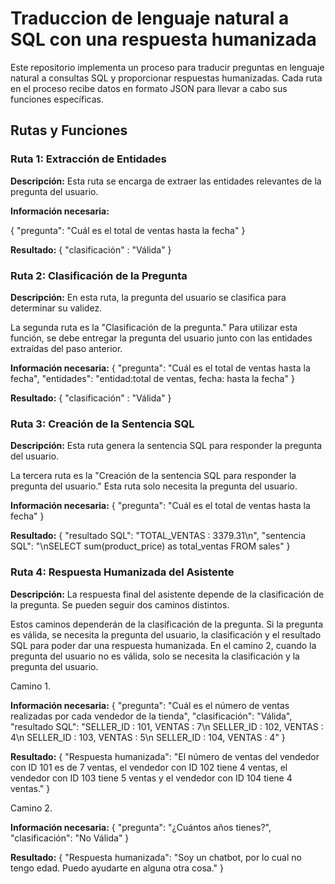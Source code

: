 # Traduccion de lenguaje natural a SQL con una respuesta humanizada

Este repositorio implementa un proceso para traducir preguntas en lenguaje natural a consultas SQL y proporcionar respuestas humanizadas. Cada ruta en el proceso recibe datos en formato JSON para llevar a cabo sus funciones específicas.

## Rutas y Funciones

### Ruta 1: Extracción de Entidades

**Descripción:** Esta ruta se encarga de extraer las entidades relevantes de la pregunta del usuario.

**Información necesaria:**

{
  "pregunta": "Cuál es el total de ventas hasta la fecha"
}

**Resultado:**
{
  "clasificación" : "Válida"
}


### Ruta 2: Clasificación de la Pregunta

**Descripción:** En esta ruta, la pregunta del usuario se clasifica para determinar su validez.

La segunda ruta es la "Clasificación de la pregunta." Para utilizar esta función, se debe entregar la pregunta del usuario junto con las entidades extraídas del paso anterior.

**Información necesaria:**
{
  "pregunta": "Cuál es el total de ventas hasta la fecha",
  "entidades": "entidad:total de ventas, fecha: hasta la fecha"
}

**Resultado:**
{
  "clasificación" : "Válida"
}

### Ruta 3: Creación de la Sentencia SQL

**Descripción:** Esta ruta genera la sentencia SQL para responder la pregunta del usuario.

La tercera ruta es la "Creación de la sentencia SQL para responder la pregunta del usuario." Esta ruta solo necesita la pregunta del usuario.

**Información necesaria:**
{
  "pregunta": "Cuál es el total de ventas hasta la fecha"
}
  
**Resultado:**
{
    "resultado SQL": "TOTAL_VENTAS : 3379.31\n",
    "sentencia SQL": "\nSELECT sum(product_price) as total_ventas FROM sales"
}

### Ruta 4: Respuesta Humanizada del Asistente

**Descripción:** La respuesta final del asistente depende de la clasificación de la pregunta. Se pueden seguir dos caminos distintos.

Estos caminos dependerán de la clasificación de la pregunta. Si la pregunta es válida, se necesita la pregunta del usuario, la clasificación y el resultado SQL para poder dar una respuesta humanizada. En el camino 2, cuando la pregunta del usuario no es válida, solo se necesita la clasificación y la pregunta del usuario.

Camino 1.


**Información necesaria:**
{
  "pregunta": "Cuál es el número de ventas realizadas por cada vendedor de la tienda",
  "clasificación": "Válida",
  "resultado SQL": "SELLER_ID : 101,  VENTAS : 7\n SELLER_ID : 102,  VENTAS : 4\n SELLER_ID : 103,  VENTAS : 5\n SELLER_ID : 104,  VENTAS : 4"
}

**Resultado:**
{
  "Respuesta humanizada": "El número de ventas del vendedor con ID 101 es de 7 ventas, el vendedor con ID 102 tiene 4 ventas, el vendedor con ID 103 tiene 5 ventas y el vendedor con ID 104 tiene 4 ventas."
}

Camino 2.


**Información necesaria:**
{
  "pregunta": "¿Cuántos años tienes?",
  "clasificación": "No Válida"
}

**Resultado:**
{
    "Respuesta humanizada": "Soy un chatbot, por lo cual no tengo edad. Puedo ayudarte en alguna otra cosa."
}
